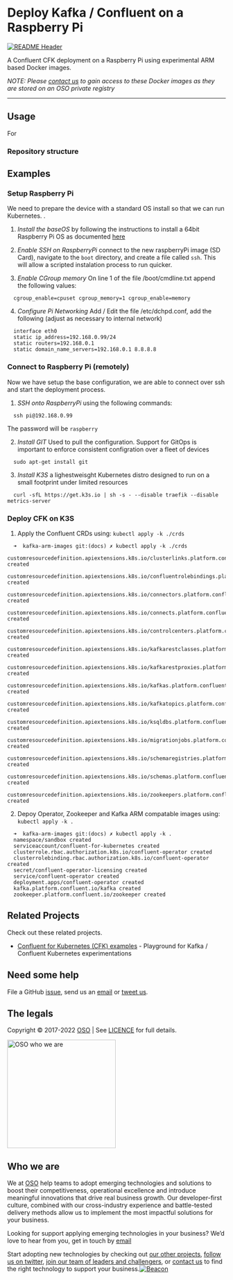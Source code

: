 
<!-- markdownlint-disable -->
# Deploy Kafka / Confluent on a Raspberry Pi


<!-- markdownlint-restore -->

[![README Header][readme_header_img]][readme_header_link]

<!--




  ** DO NOT EDIT THIS FILE
  **
  ** This file was automatically generated by the `build-harness`.
  ** 1) Make all changes to `README.yaml`
  ** 2) Run `make init` (you only need to do this once)
  ** 3) Run`make readme` to rebuild this file.
  **
  ** (We maintain HUNDREDS of open source projects. This is how we maintain our sanity.)
  **





-->
A Confluent CFK deployment on a Raspberry Pi using experimental ARM based Docker images.

*NOTE: Please [contact us](mailto:enquiries@oso.sh) to gain access to these Docker images as they are stored on an OSO private registry* 

---






## Usage

For

### Repository structure




## Examples

### Setup Raspberry Pi 
We need to prepare the device with a standard OS install so that we can run Kubernetes. .
1. *Install the baseOS* by following the instructions to install a 64bit Raspberry Pi OS as documented [here](https://www.raspberrypi.com/documentation/computers/getting-started.html)

2. *Enable SSH on RaspberryPi* connect to the new raspberryPi image (SD Card), navigate to the `boot` directory, and create a file called `ssh`. This will allow a scripted instalation process to run quicker.

3. *Enable CGroup memory* On line 1 of the file /boot/cmdline.txt append the following values:
  ```shell
    cgroup_enable=cpuset cgroup_memory=1 cgroup_enable=memory
  ```

4. *Configure Pi Networking* Add / Edit the file /etc/dchpd.conf, add the following (adjust as necessary to internal network)
  ```shell
    interface eth0
    static ip_address=192.168.0.99/24
    static routers=192.168.0.1
    static domain_name_servers=192.168.0.1 8.8.8.8
  ```

### Connect to Raspberry Pi (remotely)
Now we have setup the base configuration, we are able to connect over ssh and start the deployment process. 
1. *SSH onto RaspberryPi* using the following commands:
  ```shell
    ssh pi@192.168.0.99
  ```
  The password will be `raspberry`

2. *Install GIT* Used to pull the configuration. Support for GitOps is important to enforce consistent configration over a fleet of devices
  ```shell
    sudo apt-get install git
  ```

3. *Install K3S* a lighestweisght Kubernetes distro designed to run on a small footprint under limited resources
  ```shell
    curl -sfL https://get.k3s.io | sh -s - --disable traefik --disable metrics-server
  ```

### Deploy CFK on K3S
1. Apply the Confluent CRDs using: `kubectl apply -k ./crds`
  ```shell
    ➜  kafka-arm-images git:(docs) ✗ kubectl apply -k ./crds
    customresourcedefinition.apiextensions.k8s.io/clusterlinks.platform.confluent.io created
    customresourcedefinition.apiextensions.k8s.io/confluentrolebindings.platform.confluent.io created
    customresourcedefinition.apiextensions.k8s.io/connectors.platform.confluent.io created
    customresourcedefinition.apiextensions.k8s.io/connects.platform.confluent.io created
    customresourcedefinition.apiextensions.k8s.io/controlcenters.platform.confluent.io created
    customresourcedefinition.apiextensions.k8s.io/kafkarestclasses.platform.confluent.io created
    customresourcedefinition.apiextensions.k8s.io/kafkarestproxies.platform.confluent.io created
    customresourcedefinition.apiextensions.k8s.io/kafkas.platform.confluent.io created
    customresourcedefinition.apiextensions.k8s.io/kafkatopics.platform.confluent.io created
    customresourcedefinition.apiextensions.k8s.io/ksqldbs.platform.confluent.io created
    customresourcedefinition.apiextensions.k8s.io/migrationjobs.platform.confluent.io created
    customresourcedefinition.apiextensions.k8s.io/schemaregistries.platform.confluent.io created
    customresourcedefinition.apiextensions.k8s.io/schemas.platform.confluent.io created
    customresourcedefinition.apiextensions.k8s.io/zookeepers.platform.confluent.io created
  ```

2. Depoy Operator, Zookeeper and Kafka ARM compatable images using: `kubectl apply -k .`
  ```shell
    ➜  kafka-arm-images git:(docs) ✗ kubectl apply -k .
    namespace/sandbox created
    serviceaccount/confluent-for-kubernetes created
    clusterrole.rbac.authorization.k8s.io/confluent-operator created
    clusterrolebinding.rbac.authorization.k8s.io/confluent-operator created
    secret/confluent-operator-licensing created
    service/confluent-operator created
    deployment.apps/confluent-operator created
    kafka.platform.confluent.io/kafka created
    zookeeper.platform.confluent.io/zookeeper created
  ```





## Related Projects

Check out these related projects.

- [Confluent for Kubernetes (CFK) examples](https://github.com/osodevops/confluent-kubernetes-playground) - Playground for Kafka / Confluent Kubernetes experimentations



## Need some help

File a GitHub [issue](https://github.com/osodevops/kafka-arm-images/issues), send us an [email][email] or [tweet us][twitter].

## The legals

Copyright © 2017-2022 [OSO](https://oso.sh) | See [LICENCE](LICENSE) for full details.

[<img src="https://oso-public-resources.s3.eu-west-1.amazonaws.com/oso-logo-green.png" alt="OSO who we are" width="250"/>](https://oso.sh/who-we-are/)

## Who we are

We at [OSO][website] help teams to adopt emerging technologies and solutions to boost their competitiveness, operational excellence and introduce meaningful innovations that drive real business growth. Our developer-first culture, combined with our cross-industry experience and battle-tested delivery methods allow us to implement the most impactful solutions for your business.

Looking for support applying emerging technologies in your business? We’d love to hear from you, get in touch by [email][email]

Start adopting new technologies by checking out [our other projects][github], [follow us on twitter][twitter], [join our team of leaders and challengers][careers], or [contact us][contact] to find the right technology to support your business.[![Beacon][beacon]][website]

  [logo]: https://oso-public-resources.s3.eu-west-1.amazonaws.com/oso-logo-green.png
  [website]: https://oso.sh?utm_source=github&utm_medium=readme&utm_campaign=osodevops/kafka-arm-images&utm_content=website
  [github]: https://github.com/osodevops?utm_source=github&utm_medium=readme&utm_campaign=osodevops/kafka-arm-images&utm_content=github
  [careers]: https://oso.sh/careers/?utm_source=github&utm_medium=readme&utm_campaign=osodevops/kafka-arm-images&utm_content=careers
  [contact]: https://oso.sh/contact/?utm_source=github&utm_medium=readme&utm_campaign=osodevops/kafka-arm-images&utm_content=contact
  [linkedin]: https://www.linkedin.com/company/oso-devops?utm_source=github&utm_medium=readme&utm_campaign=osodevops/kafka-arm-images&utm_content=linkedin
  [twitter]: https://twitter.com/osodevops?utm_source=github&utm_medium=readme&utm_campaign=osodevops/kafka-arm-images&utm_content=twitter
  [email]: mailto:enquiries@oso.sh?utm_source=github&utm_medium=readme&utm_campaign=osodevops/kafka-arm-images&utm_content=email
  [readme_header_img]: https://oso-public-resources.s3.eu-west-1.amazonaws.com/oso-animation.gif
  [readme_header_link]: https://oso.sh/what-we-do/?utm_source=github&utm_medium=readme&utm_campaign=osodevops/kafka-arm-images&utm_content=readme_header_link
  [beacon]: https://github-analyics.ew.r.appspot.com/G-WV0Q3HYW08/osodevops/kafka-arm-images?pixel&cs=github&cm=readme&an=kafka-arm-images
